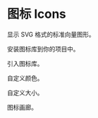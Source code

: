 # 图标 Icons

显示 SVG 格式的标准向量图形。

<ex-code name="ex-icons-install" hidden-code>

安装图标库到你的项目中。

</ex-code>

<ex-code name="ex-icons-import">

引入图标库。

</ex-code>

<ex-code name="ex-icons-color">

自定义颜色。

</ex-code>

<ex-code name="ex-icons-size">

自定义大小。

</ex-code>

<ex-code name="ex-icons-gallery" hidden-code>

图标画廊。

</ex-code>

